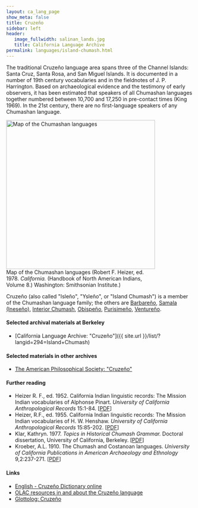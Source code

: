 ```yaml
---
layout: ca_lang_page
show_meta: false
title: Cruzeño
sidebar: left
header:
   image_fullwidth: salinan_lands.jpg
   title: California Language Archive
permalink: languages/island-chumash.html
---
```


The traditional Cruzeño language area spans three of the Channel Islands: Santa Cruz, Santa Rosa, and San Miguel Islands. It is documented in a number of 19th century vocabularies and in the fieldnotes of J. P. Harrington. Based on archaeological evidence and the testimony of early observers, it has been estimated that speakers of all Chumashan languages together numbered between 10,700 and 17,250 in pre-contact times (King 1969). In the 21st century, there are no first-language speakers of any Chumashan language.

<div class="image fit right" style="width: 400px;">
<a href="https://berkeley.box.com/v/chumashan-languages-map"><img alt="Map of the Chumashan languages" src="{{ site.urlimg }}chumashan-languages-map-small.jpg" width="400px"/></a>
<div class="caption">
Map of the Chumashan languages (Robert F. Heizer, ed. 1978. <em>California.</em> (Handbook of North American Indians, Volume 8.) Washington: Smithsonian Institute.)
</div>
</div>

Cruzeño (also called "Isleño", "Ysleño", or "Island Chumash") is a member of the Chumashan language family; the others are [Barbareño](barbareno.html), [Samala (Ineseño)](ineseno.html), [Interior Chumash](interior-chumash.html), [Obispeño](obispeno.html), [Purisimeño](purisimeno.html), [Ventureño](ventureno.html).

#### Selected archival materials at Berkeley

* [California Language Archive: "Cruzeño"]({{ site.url }}/list/?langid=294=Island+Chumash)

#### Selected materials in other archives

* [The American Philosophical Society: "Cruzeño"](https://indigenousguide.amphilsoc.org/search?f%5B0%5D=guide_language_content_title%3ACruze%C3%B1o)

#### Further reading

* Heizer R. F., ed. 1952. California Indian linguistic records: The Mission Indian vocabularies of Alphonse Pinart. *University of California Anthropological Records* 15:1-84. [[PDF](http://digitalassets.lib.berkeley.edu/anthpubs/ucb/text/ucar015-001.pdf)]
* Heizer, R.F., ed. 1955. California Indian linguistic records: The Mission Indian vocabularies of H. W. Henshaw. *University of California Anthropological Records* 15:85-202. [[PDF](http://digitalassets.lib.berkeley.edu/anthpubs/ucb/text/ucar015-002.pdf)]
* Klar, Kathryn. 1977. *Topics in Historical Chumash Grammar.* Doctoral dissertation, University of California, Berkeley. [[PDF](https://escholarship.org/uc/item/31t2k96m)]
* Kroeber, A.L. 1910. The Chumash and Costanoan languages. *University of California Publications in American Archaeology and Ethnology* 9,2:237-271. [[PDF](https://digitalassets.lib.berkeley.edu/anthpubs/ucb/text/ucp009-004.pdf)]

#### Links

* [English - Cruzeño Dictionary online](https://glosbe.com/en/crz)
* [OLAC resources in and about the Cruzeño language](http://www.language-archives.org/language/crz)
* [Glottolog: Cruzeño](https://glottolog.org/resource/languoid/id/cruz1243)

